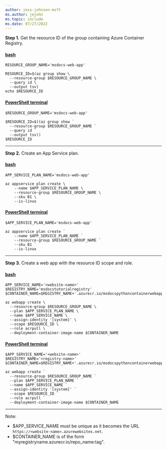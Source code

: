 ```yaml
---
author: jess-johnson-msft
ms.author: jejohn
ms.topic: include
ms.date: 07/27/2022
---
```


**Step 1.** Get the resource ID of the group containing Azure Container Registry.

#### [bash](#tab/terminal-bash)

```azurecli
RESOURCE_GROUP_NAME='msdocs-web-app'

RESOURCE_ID=$(az group show \
  --resource-group $RESOURCE_GROUP_NAME \
  --query id \
  --output tsv)
echo $RESOURCE_ID
```

#### [PowerShell terminal](#tab/terminal-powershell)

```azurecli
$RESOURCE_GROUP_NAME='msdocs-web-app'

$RESOURCE_ID=$((az group show `
  --resource-group $RESOURCE_GROUP_NAME ` 
  --query id `
  --output tsv))
$RESOURCE_ID
```

---

**Step 2.** Create an App Service plan.

#### [bash](#tab/terminal-bash)

```azurecli
APP_SERVICE_PLAN_NAME='msdocs-web-app'

az appservice plan create \
    --name $APP_SERVICE_PLAN_NAME \
    --resource-group $RESOURCE_GROUP_NAME \
    --sku B1 \
    --is-linux
```

#### [PowerShell terminal](#tab/terminal-powershell)

```azurecli
$APP_SERVICE_PLAN_NAME='msdocs-web-app'

az appservice plan create `
    --name $APP_SERVICE_PLAN_NAME `
    --resource-group $RESOURCE_GROUP_NAME `
    --sku B1 `
    --is-linux
```

---

**Step 3.** Create a web app with the resource ID scope and role.

#### [bash](#tab/terminal-bash)

```azurecli
APP_SERVICE_NAME='<website-name>'
$REGISTRY_NAME='msdocstutorialregistry'
$CONTAINER_NAME=$REGISTRY_NAME+'.azurecr.io/msdocspythoncontainerwebapp'

az webapp create \
  --resource-group $RESOURCE_GROUP_NAME \
  --plan $APP_SERVICE_PLAN_NAME \
  --name $APP_SERVICE_NAME \
  --assign-identity '[system]' \
  --scope $RESOURCE_ID \
  --role acrpull \
  --deployment-container-image-name $CONTAINER_NAME 
```

#### [PowerShell terminal](#tab/terminal-powershell)

```azurecli
$APP_SERVICE_NAME='<website-name>'
$REGISTRY_NAME='<registry-name>'
$CONTAINER_NAME=$REGISTRY_NAME+'.azurecr.io/msdocspythoncontainerwebapp'

az webapp create `
  --resource-group $RESOURCE_GROUP_NAME `
  --plan $APP_SERVICE_PLAN_NAME `
  --name $APP_SERVICE_NAME `
  --assign-identity '[system]' `
  --scope $RESOURCE_ID `
  --role acrpull `
  --deployment-container-image-name $CONTAINER_NAME 
```

---

Note:

* $APP_SERVICE_NAME must be unique as it becomes the URL `https://<website-name>.azurewebsites.net`.
* $CONTAINER_NAME is of the form "myregistryname.azurecr.io/repo_name:tag".

